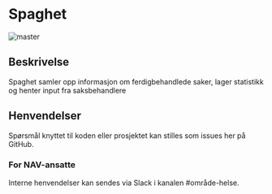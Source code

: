 # Spaghet
![master](https://github.com/navikt/helse-spaghet/workflows/master/badge.svg)

## Beskrivelse
Spaghet samler opp informasjon om ferdigbehandlede saker, lager statistikk og henter input fra saksbehandlere

## Henvendelser

Spørsmål knyttet til koden eller prosjektet kan stilles som issues her på GitHub.

### For NAV-ansatte

Interne henvendelser kan sendes via Slack i kanalen #område-helse.
